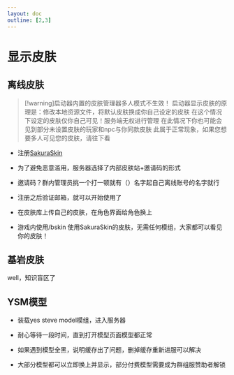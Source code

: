 ```yaml
---
layout: doc
outline: [2,3]
---
```


# 显示皮肤

## 离线皮肤

> [!warning]启动器内置的皮肤管理器多人模式不生效！
> 启动器显示皮肤的原理是：修改本地资源文件，将默认皮肤换成你自己设定的皮肤
> 在这个情况下设定的皮肤仅你自己可见！服务端无权进行管理
> 在此情况下你也可能会见到部分未设置皮肤的玩家和npc与你同款皮肤
>此属于正常现象，如果您想要多人可见您的皮肤，请往下看

- 注册[SakuraSkin](https://skin.link-et.link/)

- 为了避免恶意滥用，服务器选择了内部皮肤站+邀请码的形式

- 邀请码？群内管理员挑一个打一顿就有（）名字起自己离线账号的名字就行

- 注册之后验证邮箱，就可以开始使用了

- 在皮肤库上传自己的皮肤，在角色界面给角色换上

- 游戏内使用/bskin 使用SakuraSkin的皮肤，无需任何模组，大家都可以看见你的皮肤！


## 基岩皮肤

well，知识盲区了

## YSM模型

- 装载yes steve model模组，进入服务器

- 耐心等待一段时间，直到打开模型页面模型都正常

- 如果遇到模型全黑，说明缓存出了问题，删掉缓存重新进服可以解决

- 大部分模型都可以立即换上并显示，部分付费模型需要成为群组服赞助者解锁
